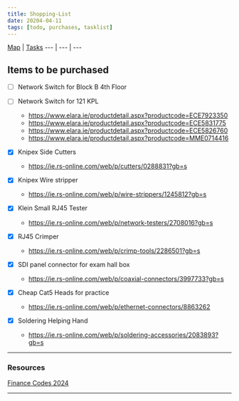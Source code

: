 ```yaml
---
title: Shopping-List
date: 20204-04-11
tags: [todo, purchases, tasklist]
---
```


[Map](../Map.md) | [Tasks](../00-Maps&Views/Tasks.md)
 --- | --- | ---
 
## Items to be purchased

- [ ] Network Switch for Block B 4th Floor
- [ ] Network Switch for 121 KPL
	- https://www.elara.ie/productdetail.aspx?productcode=ECE7923350
	- https://www.elara.ie/productdetail.aspx?productcode=ECE5831775
	- https://www.elara.ie/productdetail.aspx?productcode=ECE5826760
	- https://www.elara.ie/productdetail.aspx?productcode=MME0714416

- [x] Knipex Side Cutters
	- https://ie.rs-online.com/web/p/cutters/0288831?gb=s
- [x] Knipex Wire stripper
	- https://ie.rs-online.com/web/p/wire-strippers/1245812?gb=s
- [x] Klein Small RJ45 Tester
	- https://ie.rs-online.com/web/p/network-testers/2708016?gb=s
- [x] RJ45 Crimper
	- https://ie.rs-online.com/web/p/crimp-tools/2286501?gb=s
- [x] SDI panel connector for exam hall box
	- https://ie.rs-online.com/web/p/coaxial-connectors/3997733?gb=s
- [x] Cheap Cat5 Heads for practice
	- https://ie.rs-online.com/web/p/ethernet-connectors/8863262
- [x] Soldering Helping Hand
	- https://ie.rs-online.com/web/p/soldering-accessories/2083893?gb=s

--- 

### Resources

[Finance Codes 2024](https://rcsicampus.sharepoint.com/:x:/r/sites/MediaSevicesStaff/Shared%20Documents/General/Finance%20Information/Finance%20Codes%202024.xlsx?d=wc0bf963b236e4796bd231c26bc867e11&csf=1&web=1&e=zBgrfF)

---

